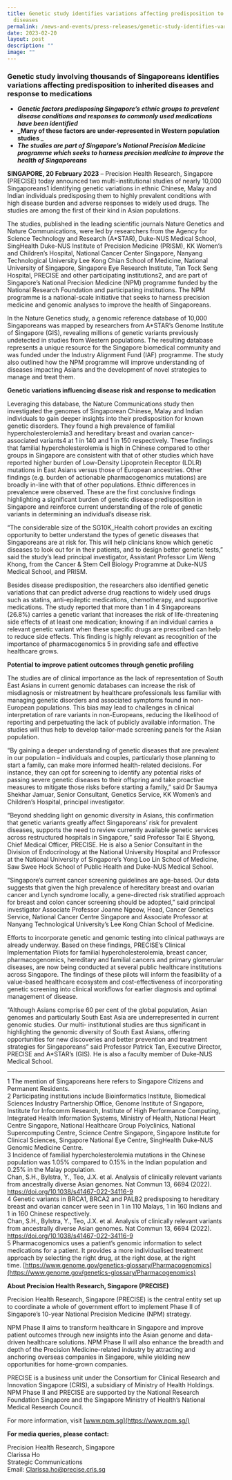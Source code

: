 ```yaml
---
title: Genetic study identifies variations affecting predisposition to inherited
  diseases
permalink: /news-and-events/press-releases/genetic-study-identifies-variations-affecting-predisposition/
date: 2023-02-20
layout: post
description: ""
image: ""
---
```

### Genetic study involving thousands of Singaporeans identifies variations affecting predisposition to inherited diseases and response to medications


*   **_Genetic factors predisposing Singapore’s ethnic groups to prevalent disease conditions and responses to commonly used medications have been identified_**
*   **_Many of these factors are under-represented in Western population studies _**
*   **_The studies are part of Singapore’s National Precision Medicine programme which seeks to harness precision medicine to improve the health of Singaporeans_**

**SINGAPORE, 20 February 2023** – Precision Health Research, Singapore (PRECISE) today announced two multi-institutional studies of nearly 10,000 Singaporeans1 identifying genetic variations in ethnic Chinese, Malay and Indian individuals predisposing them to highly prevalent conditions with high disease burden and adverse responses to widely used drugs. The studies are among the first of their kind in Asian populations.

The studies, published in the leading scientific journals Nature Genetics and Nature Communications, were led by researchers from the Agency for Science Technology and Research (A\*STAR), Duke-NUS Medical School, SingHealth Duke-NUS Institute of Precision Medicine (PRISM), KK Women’s and Children’s Hospital, National Cancer Center Singapore, Nanyang Technological University Lee Kong Chian School of Medicine, National University of Singapore, Singapore Eye Research Institute, Tan Tock Seng Hospital, PRECISE and other participating institutions2, and are part of Singapore’s National Precision Medicine (NPM) programme funded by the National Research Foundation and participating institutions. The NPM programme is a national-scale initiative that seeks to harness precision medicine and genomic analyses to improve the health of Singaporeans.

In the Nature Genetics study, a genomic reference database of 10,000 Singaporeans was mapped by researchers from A\*STAR’s Genome Institute of Singapore (GIS), revealing millions of genetic variants previously undetected in studies from Western populations. The resulting database represents a unique resource for the Singapore biomedical community and was funded under the Industry Alignment Fund (IAF) programme. The study also outlined how the NPM programme will improve understanding of diseases impacting Asians and the development of novel strategies to manage and treat them.

**Genetic variations influencing disease risk and response to medication**

Leveraging this database, the Nature Communications study then investigated the genomes of Singaporean Chinese, Malay and Indian individuals to gain deeper insights into their predisposition for known genetic disorders. They found a high prevalence of familial hypercholesterolemia3 and hereditary breast and ovarian cancer-associated variants4 at 1 in 140 and 1 in 150 respectively. These findings that familial hypercholesterolemia is high in Chinese compared to other groups in Singapore are consistent with that of other studies which have reported higher burden of Low-Density Lipoprotein Receptor (LDLR) mutations in East Asians versus those of European ancestries. Other findings (e.g. burden of actionable pharmacogenomics mutations) are broadly in-line with that of other populations. Ethnic differences in prevalence were observed. These are the first conclusive findings highlighting a significant burden of genetic disease predisposition in Singapore and reinforce current understanding of the role of genetic variants in determining an individual’s disease risk.

“The considerable size of the SG10K\_Health cohort provides an exciting opportunity to better understand the types of genetic diseases that Singaporeans are at risk for. This will help clinicians know which genetic diseases to look out for in their patients, and to design better genetic tests,” said the study’s lead principal investigator, Assistant Professor Lim Weng Khong, from the Cancer & Stem Cell Biology Programme at Duke-NUS Medical School, and PRISM.

Besides disease predisposition, the researchers also identified genetic variations that can predict adverse drug reactions to widely used drugs such as statins, anti-epileptic medications, chemotherapy, and supportive medications. The study reported that more than 1 in 4 Singaporeans (26.8%) carries a genetic variant that increases the risk of life-threatening side effects of at least one medication; knowing if an individual carries a relevant genetic variant when these specific drugs are prescribed can help to reduce side effects. This finding is highly relevant as recognition of the importance of pharmacogenomics 5 in providing safe and effective healthcare grows.

**Potential to improve patient outcomes through genetic profiling**

The studies are of clinical importance as the lack of representation of South East Asians in current genomic databases can increase the risk of misdiagnosis or mistreatment by healthcare professionals less familiar with managing genetic disorders and associated symptoms found in non-European populations. This bias may lead to challenges in clinical interpretation of rare variants in non-Europeans, reducing the likelihood of reporting and perpetuating the lack of publicly available information. The studies will thus help to develop tailor-made screening panels for the Asian population.

“By gaining a deeper understanding of genetic diseases that are prevalent in our population – individuals and couples, particularly those planning to start a family, can make more informed health-related decisions. For instance, they can opt for screening to identify any potential risks of passing severe genetic diseases to their offspring and take proactive measures to mitigate those risks before starting a family,” said Dr Saumya Shekhar Jamuar, Senior Consultant, Genetics Service, KK Women’s and Children’s Hospital, principal investigator.

“Beyond shedding light on genomic diversity in Asians, this confirmation that genetic variants greatly affect Singaporeans’ risk for prevalent diseases, supports the need to review currently available genetic services across restructured hospitals in Singapore,” said Professor Tai E Shyong, Chief Medical Officer, PRECISE. He is also a Senior Consultant in the Division of Endocrinology at the National University Hospital and Professor at the National University of Singapore’s Yong Loo Lin School of Medicine, Saw Swee Hock School of Public Health and Duke-NUS Medical School.

“Singapore’s current cancer screening guidelines are age-based. Our data suggests that given the high prevalence of hereditary breast and ovarian cancer and Lynch syndrome locally, a gene-directed risk stratified approach for breast and colon cancer screening should be adopted,” said principal investigator Associate Professor Joanne Ngeow, Head, Cancer Genetics Service, National Cancer Centre Singapore and Associate Professor at Nanyang Technological University’s Lee Kong Chian School of Medicine.

Efforts to incorporate genetic and genomic testing into clinical pathways are already underway. Based on these findings, PRECISE’s Clinical Implementation Pilots for familial hypercholesterolemia, breast cancer, pharmacogenomics, hereditary and familial cancers and primary glomerular diseases, are now being conducted at several public healthcare institutions across Singapore. The findings of these pilots will inform the feasibility of a value-based healthcare ecosystem and cost-effectiveness of incorporating genetic screening into clinical workflows for earlier diagnosis and optimal management of disease.

“Although Asians comprise 60 per cent of the global population, Asian genomes and particularly South East Asia are underrepresented in current genomic studies. Our multi- institutional studies are thus significant in highlighting the genomic diversity of South East Asians, offering opportunities for new discoveries and better prevention and treatment strategies for Singaporeans” said Professor Patrick Tan, Executive Director, PRECISE and A\*STAR’s (GIS). He is also a faculty member of Duke-NUS Medical School.

* * *

1 The mention of Singaporeans here refers to Singapore Citizens and Permanent Residents.  
2 Participating institutions include Bioinformatics Institute, Biomedical Sciences Industry Partnership Office, Genome Institute of Singapore, Institute for Infocomm Research, Institute of High Performance Computing, Integrated Health Information Systems, Ministry of Health, National Heart Centre Singapore, National Healthcare Group Polyclinics, National Supercomputing Centre, Science Centre Singapore, Singapore Institute for Clinical Sciences, Singapore National Eye Centre, SingHealth Duke-NUS Genomic Medicine Centre.  
3 Incidence of familial hypercholesterolemia mutations in the Chinese population was 1.05% compared to 0.15% in the Indian population and 0.25% in the Malay population.  
Chan, S.H., Bylstra, Y., Teo, J.X. et al. Analysis of clinically relevant variants from ancestrally diverse Asian genomes. Nat Commun 13, 6694 (2022). https://doi.org/10.1038/s41467-022-34116-9  
4 Genetic variants in BRCA1, BRCA2 and PALB2 predisposing to hereditary breast and ovarian cancer were seen in 1 in 110 Malays, 1 in 160 Indians and 1 in 160 Chinese respectively.  
Chan, S.H., Bylstra, Y., Teo, J.X. et al. Analysis of clinically relevant variants from ancestrally diverse Asian genomes. Nat Commun 13, 6694 (2022). https://doi.org/10.1038/s41467-022-34116-9  
5 Pharmacogenomics uses a patient’s genomic information to select medications for a patient. It provides a more individualised treatment approach by selecting the right drug, at the right dose, at the right time. [https://www.genome.gov/genetics-glossary/Pharmacogenomics](https://www.genome.gov/genetics-glossary/Pharmacogenomics)

**About Precision Health Research, Singapore (PRECISE)**

Precision Health Research, Singapore (PRECISE) is the central entity set up to coordinate a whole of government effort to implement Phase II of Singapore’s 10-year National Precision Medicine (NPM) strategy.

NPM Phase II aims to transform healthcare in Singapore and improve patient outcomes through new insights into the Asian genome and data-driven healthcare solutions. NPM Phase II will also enhance the breadth and depth of the Precision Medicine-related industry by attracting and anchoring overseas companies in Singapore, while yielding new opportunities for home-grown companies.

PRECISE is a business unit under the Consortium for Clinical Research and Innovation Singapore (CRIS), a subsidiary of Ministry of Health Holdings. NPM Phase II and PRECISE are supported by the National Research Foundation Singapore and the Singapore Ministry of Health’s National Medical Research Council.

For more information, visit [www.npm.sg](https://www.npm.sg/)

**For media queries, please contact:**

Precision Health Research, Singapore  
Clarissa Ho  
Strategic Communications  
Email: [Clarissa.ho@precise.cris.sg](mailto:Clarissa.ho@precise.cris.sg)